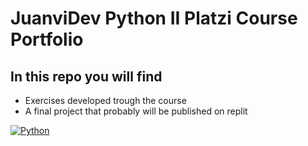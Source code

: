# **JuanviDev Python II Platzi Course Portfolio**

## In this repo you will find

* Exercises developed trough the course
* A final project that probably will be published on replit

[![Python](Python "Python")](https://es.wikipedia.org/wiki/Historia_de_Python#/media/Archivo:Python-logo-notext.svg "Python")
